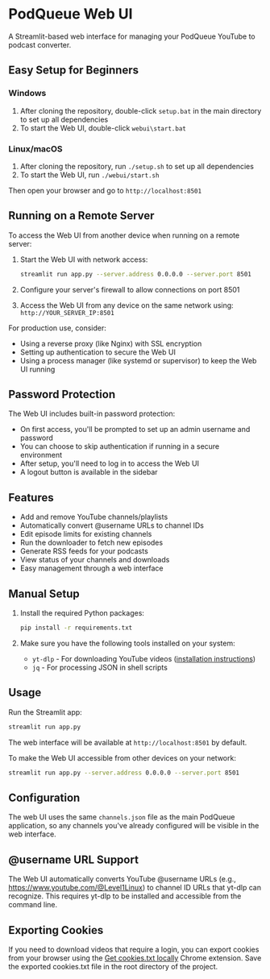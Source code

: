 # PodQueue Web UI

A Streamlit-based web interface for managing your PodQueue YouTube to podcast converter.

## Easy Setup for Beginners

### Windows
1. After cloning the repository, double-click `setup.bat` in the main directory to set up all dependencies
2. To start the Web UI, double-click `webui\start.bat`

### Linux/macOS
1. After cloning the repository, run `./setup.sh` to set up all dependencies
2. To start the Web UI, run `./webui/start.sh`

Then open your browser and go to `http://localhost:8501`

## Running on a Remote Server

To access the Web UI from another device when running on a remote server:

1. Start the Web UI with network access:
   ```bash
   streamlit run app.py --server.address 0.0.0.0 --server.port 8501
   ```

2. Configure your server's firewall to allow connections on port 8501

3. Access the Web UI from any device on the same network using:
   `http://YOUR_SERVER_IP:8501`

For production use, consider:
- Using a reverse proxy (like Nginx) with SSL encryption
- Setting up authentication to secure the Web UI
- Using a process manager (like systemd or supervisor) to keep the Web UI running

## Password Protection

The Web UI includes built-in password protection:
- On first access, you'll be prompted to set up an admin username and password
- You can choose to skip authentication if running in a secure environment
- After setup, you'll need to log in to access the Web UI
- A logout button is available in the sidebar

## Features

- Add and remove YouTube channels/playlists
- Automatically convert @username URLs to channel IDs
- Edit episode limits for existing channels
- Run the downloader to fetch new episodes
- Generate RSS feeds for your podcasts
- View status of your channels and downloads
- Easy management through a web interface

## Manual Setup

1. Install the required Python packages:
   ```bash
   pip install -r requirements.txt
   ```

2. Make sure you have the following tools installed on your system:
   - `yt-dlp` - For downloading YouTube videos ([installation instructions](https://github.com/yt-dlp/yt-dlp#installation))
   - `jq` - For processing JSON in shell scripts

## Usage

Run the Streamlit app:
```bash
streamlit run app.py
```

The web interface will be available at `http://localhost:8501` by default.

To make the Web UI accessible from other devices on your network:
```bash
streamlit run app.py --server.address 0.0.0.0 --server.port 8501
```

## Configuration

The web UI uses the same `channels.json` file as the main PodQueue application, so any channels you've already configured will be visible in the web interface.

## @username URL Support

The Web UI automatically converts YouTube @username URLs (e.g., https://www.youtube.com/@Level1Linux) to channel ID URLs that yt-dlp can recognize. This requires yt-dlp to be installed and accessible from the command line.

## Exporting Cookies

If you need to download videos that require a login, you can export cookies from your browser using the [Get cookies.txt locally](https://chromewebstore.google.com/detail/get-cookiestxt-locally/cclelndahbckbenkjhflpdbgdldlbecc) Chrome extension. Save the exported cookies.txt file in the root directory of the project.